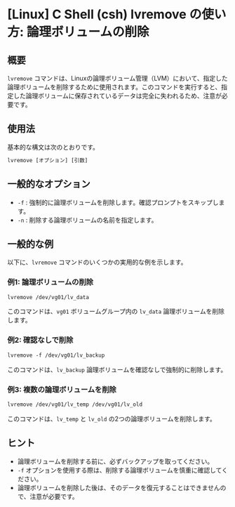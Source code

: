# [Linux] C Shell (csh) lvremove の使い方: 論理ボリュームの削除

## 概要
`lvremove` コマンドは、Linuxの論理ボリューム管理（LVM）において、指定した論理ボリュームを削除するために使用されます。このコマンドを実行すると、指定した論理ボリュームに保存されているデータは完全に失われるため、注意が必要です。

## 使用法
基本的な構文は次のとおりです。

```csh
lvremove [オプション] [引数]
```

## 一般的なオプション
- `-f` : 強制的に論理ボリュームを削除します。確認プロンプトをスキップします。
- `-n` : 削除する論理ボリュームの名前を指定します。

## 一般的な例
以下に、`lvremove` コマンドのいくつかの実用的な例を示します。

### 例1: 論理ボリュームの削除
```csh
lvremove /dev/vg01/lv_data
```
このコマンドは、`vg01` ボリュームグループ内の `lv_data` 論理ボリュームを削除します。

### 例2: 確認なしで削除
```csh
lvremove -f /dev/vg01/lv_backup
```
このコマンドは、`lv_backup` 論理ボリュームを確認なしで強制的に削除します。

### 例3: 複数の論理ボリュームを削除
```csh
lvremove /dev/vg01/lv_temp /dev/vg01/lv_old
```
このコマンドは、`lv_temp` と `lv_old` の2つの論理ボリュームを削除します。

## ヒント
- 論理ボリュームを削除する前に、必ずバックアップを取ってください。
- `-f` オプションを使用する際は、削除する論理ボリュームを慎重に確認してください。
- 論理ボリュームを削除した後は、そのデータを復元することはできませんので、注意が必要です。